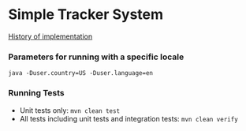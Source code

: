 # Simple Tracker System

[History of implementation](History.md)

### Parameters for running with a specific locale
```
java -Duser.country=US -Duser.language=en
```

### Running Tests
* Unit tests only: `mvn clean test`  
* All tests including unit tests and integration tests: `mvn clean verify`
